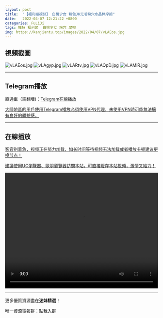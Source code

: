 ```yaml
---
layout: post
title:  "【福利姬视频】 白桃少女 粉色JK无毛粉穴水晶棒摩擦"
date:   2022-04-07 12:21:22 +0800
categories: FuLiJi
tags: 推特 福利姬  白桃少女 粉穴 摩擦
img: https://kanjiantu.top/images/2022/04/07/vLAEos.jpg
---
```



## 視頻截圖

![vLAEos.jpg](https://kanjiantu.top/images/2022/04/07/vLAEos.jpg)
![vLAgyp.jpg](https://kanjiantu.top/images/2022/04/07/vLAgyp.jpg)
![vLARtv.jpg](https://kanjiantu.top/images/2022/04/07/vLARtv.jpg)
![vLAQpD.jpg](https://kanjiantu.top/images/2022/04/07/vLAQpD.jpg)
![vLAMiR.jpg](https://kanjiantu.top/images/2022/04/07/vLAMiR.jpg)

* * *
## Telegram播放

直通車（需翻墻)：[Telegram在線播放](https://t.me/mimeijingxuan/505)

<u>大陸地區的用戶使用Telegram播放必須使用VPN代理，未使用VPN時可能無法擁有良好的體驗感。</u> 
* * *
## 在線播放
<u>客官别着急，视频正在努力加载，如长时间等待视频无法加载或者播放卡顿建议更换节点！</u>

<u>建議使用UC瀏覽器、歐朋瀏覽器訪問本站，可直接緩存本站視頻，激情又給力！</u>
<center><video src="https://cdn.publer.io/uploads/videos/624c4104db2797115fdd89b4/561e3bd7c3667c57b89fe39abc113205.mp4" width="100%" height="380px" controls="controls"></video></center>

* * *
更多優質資源盡在**迷妹精選**！

唯一資源電報群：[點我入群](https://t.me/mimeijingxuan)



